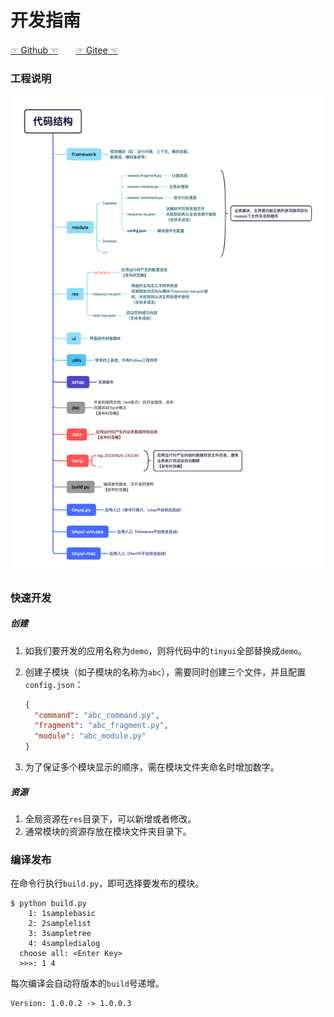 # 开发指南

[☞ Github ☜](https://www.github.com/iofomo/tinyui)　　[☞ Gitee ☜](https://www.gitee.com/iofomo/tinyui)

### 工程说明

![](./img/107.png)

### 快速开发

##### 创建

1.  如我们要开发的应用名称为`demo`，则将代码中的`tinyui`全部替换成`demo`。

2.  创建子模块（如子模块的名称为`abc`），需要同时创建三个文件，并且配置`config.json`：
    ```json
    {
      "command": "abc_command.py",
      "fragment": "abc_fragment.py",
      "module": "abc_module.py"
    }
    ```

3.  为了保证多个模块显示的顺序，需在模块文件夹命名时增加数字。

##### 资源

1.  全局资源在`res`目录下，可以新增或者修改。
2.  通常模块的资源存放在模块文件夹目录下。

### 编译发布

在命令行执行`build.py`，即可选择要发布的模块。

```shell
$ python build.py
    1: 1samplebasic
    2: 2samplelist
    3: 3sampletree
    4: 4sampledialog
  choose all: <Enter Key>
  >>>: 1 4
```

每次编译会自动将版本的`build`号递增。

```shell
Version: 1.0.0.2 -> 1.0.0.3
```









